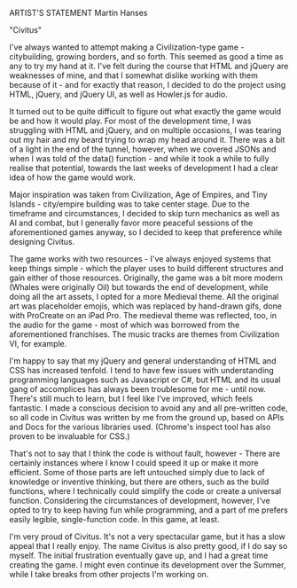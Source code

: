 ARTIST'S STATEMENT
Martin Hanses

"Civitus"


I've always wanted to attempt making a Civilization-type game - citybuilding, growing borders, and so forth. This seemed as good a time as any
to try my hand at it. I've felt during the course that HTML and jQuery are weaknesses of mine, and that I somewhat dislike working with them because of it -
 and for exactly that reason, I decided to do the project using HTML, jQuery, and jQuery UI, as well as Howler.js for audio.

 It turned out to be quite difficult to figure out what exactly the game would be and how it would play. For most of the development time,
 I was struggling with HTML and jQuery, and on multiple occasions, I was tearing out my hair and my beard trying to wrap my head around it.
 There was a bit of a light in the end of the tunnel, however, when we covered JSONs and when I was told of the data() function -
  and while it took a while to fully realise that potential, towards the last weeks of development I had a clear idea of how the game would work.

  Major inspiration was taken from Civilization, Age of Empires, and Tiny Islands - city/empire building was to take center stage. Due to the timeframe and
  circumstances, I decided to skip turn mechanics as well as AI and combat, but I generally favor more peaceful sessions of the aforementioned games anyway,
  so I decided to keep that preference while designing Civitus.

The game works with two resources - I've always enjoyed systems that keep things simple - which the player uses to build different structures and gain
either of those resources. Originally, the game was a bit more modern (Whales were originally Oil) but towards the end of development, while
doing all the art assets, I opted for a more Medieval theme. All the original art was placeholder emojis, which was replaced by hand-drawn gifs, done with ProCreate on an iPad Pro.
The medieval theme was reflected, too, in the audio for the game - most of which was borrowed from
the aforementioned franchises. The music tracks are themes from Civilization VI, for example.

I'm happy to say that my jQuery and general understanding of HTML and CSS has increased tenfold. I tend to have few issues with understanding programming languages such as
Javascript or C#, but HTML and its usual gang of accomplices has always been troublesome for me - until now. There's still much to learn, but I feel like I've improved, which feels fantastic.
I made a conscious decision to avoid any and all pre-written code, so all code in Civitus was written by me from the ground up, based on APIs and Docs for the various libraries used.
(Chrome's inspect tool has also proven to be invaluable for CSS.)

That's not to say that I think the code is without fault, however - There are certainly instances where I know I could speed it up or make it more efficient. Some of those parts
are left untouched simply due to lack of knowledge or inventive thinking, but there are others, such as the build functions, where I technically could simplify the code or create a universal function.
Considering the circumstances of development, however, I've opted to try to keep having fun while programming, and a part of me prefers easily legible, single-function code. In this game, at least.

I'm very proud of Civitus. It's not a very spectacular game, but it has a slow appeal that I really enjoy. The name Civitus is also pretty good, if I do say so myself. The initial frustration
eventually gave up, and I had a great time creating the game. I might even continue its development over the Summer, while I take breaks from other projects I'm working on.
